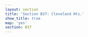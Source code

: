 ```yaml
---
layout: section
title: 'Section B37: Cleveland Hts.'
show_title: true
map: 'yes'
section: B37
---
```

